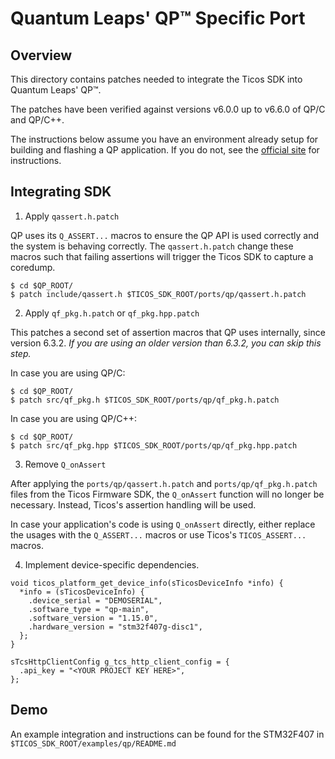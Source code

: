 # Quantum Leaps' QP™ Specific Port

## Overview

This directory contains patches needed to integrate the Ticos SDK into
Quantum Leaps' QP™.

The patches have been verified against versions v6.0.0 up to v6.6.0 of QP/C and
QP/C++.

The instructions below assume you have an environment already setup for building
and flashing a QP application. If you do not, see the
[official site](https://www.state-machine.com) for instructions.

## Integrating SDK

1. Apply `qassert.h.patch`

QP uses its `Q_ASSERT...` macros to ensure the QP API is used correctly and the
system is behaving correctly. The `qassert.h.patch` change these macros such
that failing assertions will trigger the Ticos SDK to capture a coredump.

```
$ cd $QP_ROOT/
$ patch include/qassert.h $TICOS_SDK_ROOT/ports/qp/qassert.h.patch
```

2. Apply `qf_pkg.h.patch` or `qf_pkg.hpp.patch`

This patches a second set of assertion macros that QP uses internally, since
version 6.3.2. _If you are using an older version than 6.3.2, you can skip this
step._

In case you are using QP/C:

```
$ cd $QP_ROOT/
$ patch src/qf_pkg.h $TICOS_SDK_ROOT/ports/qp/qf_pkg.h.patch
```

In case you are using QP/C++:

```
$ cd $QP_ROOT/
$ patch src/qf_pkg.hpp $TICOS_SDK_ROOT/ports/qp/qf_pkg.hpp.patch
```

3. Remove `Q_onAssert`

After applying the `ports/qp/qassert.h.patch` and `ports/qp/qf_pkg.h.patch`
files from the Ticos Firmware SDK, the `Q_onAssert` function will no longer
be necessary. Instead, Ticos's assertion handling will be used.

In case your application's code is using `Q_onAssert` directly, either replace
the usages with the `Q_ASSERT...` macros or use Ticos's `TICOS_ASSERT...`
macros.

4. Implement device-specific dependencies.

```
void ticos_platform_get_device_info(sTicosDeviceInfo *info) {
  *info = (sTicosDeviceInfo) {
    .device_serial = "DEMOSERIAL",
    .software_type = "qp-main",
    .software_version = "1.15.0",
    .hardware_version = "stm32f407g-disc1",
  };
}
```

```
sTcsHttpClientConfig g_tcs_http_client_config = {
  .api_key = "<YOUR PROJECT KEY HERE>",
};
```

## Demo

An example integration and instructions can be found for the STM32F407 in
`$TICOS_SDK_ROOT/examples/qp/README.md`
